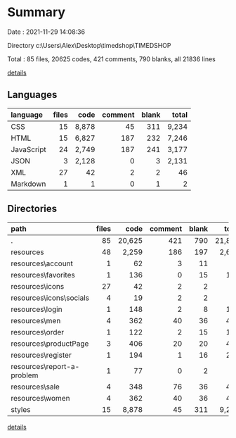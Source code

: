# Summary

Date : 2021-11-29 14:08:36

Directory c:\Users\Alex\Desktop\timedshop\TIMEDSHOP

Total : 85 files,  20625 codes, 421 comments, 790 blanks, all 21836 lines

[details](details.md)

## Languages
| language | files | code | comment | blank | total |
| :--- | ---: | ---: | ---: | ---: | ---: |
| CSS | 15 | 8,878 | 45 | 311 | 9,234 |
| HTML | 15 | 6,827 | 187 | 232 | 7,246 |
| JavaScript | 24 | 2,749 | 187 | 241 | 3,177 |
| JSON | 3 | 2,128 | 0 | 3 | 2,131 |
| XML | 27 | 42 | 2 | 2 | 46 |
| Markdown | 1 | 1 | 0 | 1 | 2 |

## Directories
| path | files | code | comment | blank | total |
| :--- | ---: | ---: | ---: | ---: | ---: |
| . | 85 | 20,625 | 421 | 790 | 21,836 |
| resources | 48 | 2,259 | 186 | 197 | 2,642 |
| resources\account | 1 | 62 | 3 | 11 | 76 |
| resources\favorites | 1 | 136 | 0 | 15 | 151 |
| resources\icons | 27 | 42 | 2 | 2 | 46 |
| resources\icons\socials | 4 | 19 | 2 | 2 | 23 |
| resources\login | 1 | 148 | 2 | 8 | 158 |
| resources\men | 4 | 362 | 40 | 36 | 438 |
| resources\order | 1 | 122 | 2 | 15 | 139 |
| resources\productPage | 3 | 406 | 20 | 20 | 446 |
| resources\register | 1 | 194 | 1 | 16 | 211 |
| resources\report-a-problem | 1 | 77 | 0 | 2 | 79 |
| resources\sale | 4 | 348 | 76 | 36 | 460 |
| resources\women | 4 | 362 | 40 | 36 | 438 |
| styles | 15 | 8,878 | 45 | 311 | 9,234 |

[details](details.md)